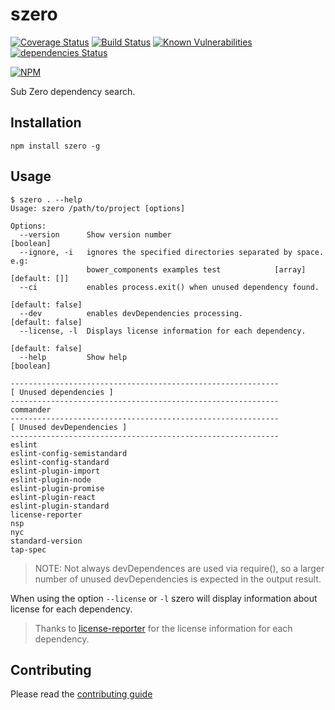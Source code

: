 # szero

[![Coverage Status](https://coveralls.io/repos/github/bucharest-gold/szero/badge.svg)](https://coveralls.io/github/bucharest-gold/szero)
[![Build Status](https://travis-ci.org/bucharest-gold/szero.svg?branch=master)](https://travis-ci.org/bucharest-gold/szero)
[![Known Vulnerabilities](https://snyk.io/test/npm/szero/badge.svg)](https://snyk.io/test/npm/szero)
[![dependencies Status](https://david-dm.org/bucharest-gold/szero/status.svg)](https://david-dm.org/bucharest-gold/szero)

[![NPM](https://nodei.co/npm/szero.png)](https://npmjs.org/package/szero)

Sub Zero dependency search.

## Installation

```
npm install szero -g
```

## Usage

```
$ szero . --help
Usage: szero /path/to/project [options]

Options:
  --version      Show version number                                   [boolean]
  --ignore, -i   ignores the specified directories separated by space. e.g:
                 bower_components examples test            [array] [default: []]
  --ci           enables process.exit() when unused dependency found.
                                                                [default: false]
  --dev          enables devDependencies processing.            [default: false]
  --license, -l  Displays license information for each dependency.
                                                                [default: false]
  --help         Show help                                             [boolean]
```

```
------------------------------------------------------------
[ Unused dependencies ]
------------------------------------------------------------
commander
------------------------------------------------------------
[ Unused devDependencies ]
------------------------------------------------------------
eslint
eslint-config-semistandard
eslint-config-standard
eslint-plugin-import
eslint-plugin-node
eslint-plugin-promise
eslint-plugin-react
eslint-plugin-standard
license-reporter
nsp
nyc
standard-version
tap-spec
```

> NOTE: Not always devDependences are used via require(), so a larger number of unused devDependencies is expected in the output result.

When using the option `--license` or `-l` szero will display information about license for each dependency.

> Thanks to [license-reporter](https://github.com/bucharest-gold/license-reporter) for the license information for each dependency.

## Contributing

Please read the [contributing guide](./CONTRIBUTING.md)
